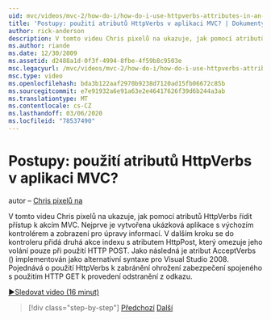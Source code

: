 ```yaml
---
uid: mvc/videos/mvc-2/how-do-i/how-do-i-use-httpverbs-attributes-in-an-mvc-application
title: 'Postupy: použití atributů HttpVerbs v aplikaci MVC? | Dokumenty Microsoft'
author: rick-anderson
description: V tomto videu Chris pixelů na ukazuje, jak pomocí atributů HttpVerbs řídit přístup k akcím MVC. Nejdřív se vytvoří ukázková aplikace s výchozím nastavením co...
ms.author: riande
ms.date: 12/30/2009
ms.assetid: d2488a1d-0f3f-4994-8fbe-4f59b8c9503e
msc.legacyurl: /mvc/videos/mvc-2/how-do-i/how-do-i-use-httpverbs-attributes-in-an-mvc-application
msc.type: video
ms.openlocfilehash: bda3b122aaf2970b9238d7120ad15fb06672c85b
ms.sourcegitcommit: e7e91932a6e91a63e2e46417626f39d6b244a3ab
ms.translationtype: MT
ms.contentlocale: cs-CZ
ms.lasthandoff: 03/06/2020
ms.locfileid: "78537490"
---
```

# <a name="how-do-i-use-httpverbs-attributes-in-an-mvc-application"></a>Postupy: použití atributů HttpVerbs v aplikaci MVC?

autor – [Chris pixelů na](https://twitter.com/chrispels)

V tomto videu Chris pixelů na ukazuje, jak pomocí atributů HttpVerbs řídit přístup k akcím MVC. Nejprve je vytvořena ukázková aplikace s výchozím kontrolérem a zobrazení pro úpravy informací. V dalším kroku se do kontroleru přidá druhá akce indexu s atributem HttpPost, který omezuje jeho volání pouze při použití HTTP POST. Jako následná je atribut AcceptVerbs () implementován jako alternativní syntaxe pro Visual Studio 2008. Pojednává o použití HttpVerbs k zabránění ohrožení zabezpečení spojeného s použitím HTTP GET k provedení odstranění z odkazu.

[&#9654;Sledovat video (16 minut)](https://channel9.msdn.com/Blogs/ASP-NET-Site-Videos/how-do-i-use-httpverbs-attributes-in-an-mvc-application)

> [!div class="step-by-step"]
> [Předchozí](how-do-i-work-with-model-binders-in-an-mvc-application.md)
> [Další](mvc2-html-encoding.md)
